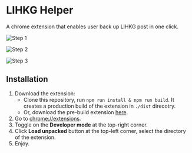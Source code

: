 # LIHKG Helper
A chrome extension that enables user back up LIHKG post in one click.

![Step 1](https://i.imgur.com/wy1v4zL.png)

![Step 2](https://i.imgur.com/TBiQvfc_d.webp?maxwidth=1520&fidelity=grand)

![Step 3](https://i.imgur.com/hjYEojR.png)

## Installation
1. Download the extension:
	- Clone this repository, run `npm run install & npm run build`. It creates a production build of the extension in `./dist` direcotry.
	- Or, download the pre-build extension [here](https://github.com/hkbocchi/lihkg-helper/releases/tag/v1.0.0).
2. Go to [chrome://extensions](chrome://extensions).
3. Toggle on the **Developer mode** at the top-right corner.
4. Click **Load unpacked** button at the top-left corner, select the directory of the extension.
5. Enjoy.
